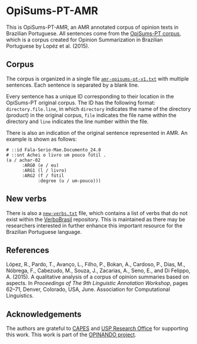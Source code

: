 # OpiSums-PT-AMR

This is OpiSums-PT-AMR, an AMR annotated corpus of opinion texts in Brazilian Portuguese. All sentences come from the [OpiSums-PT corpus](http://www.google.com/url?q=http%3A%2F%2Fconteudo.icmc.usp.br%2Fpessoas%2Ftaspardo%2Fsucinto%2Ffiles%2FOpiSums-PT.zip&sa=D&sntz=1&usg=AFQjCNH7mwRNQ3L4E_AYHlsXLCwKdmqgTA), which is a corpus created for Opinion Summarization in Brazilian Portuguese by Lopéz et al. (2015).

## Corpus

The corpus is organized in a single file [`amr-opisums-pt-v1.txt`](amr-opisums-pt-v1.txt) with multiple sentences. Each sentence is separated by a blank line.

Every sentence has a unique ID corresponding to their location in the OpiSums-PT original corpus. The ID has the following format: `directory.file.line`, in which `directory` indicates the name of the directory (product) in the original corpus, `file` indicates the file name within the directory and `line` indicates the line number within the file.

There is also an indication of the original sentence represented in AMR. An example is shown as follows:

```
# ::id Fala-Serio-Mae.Documento_24.0
# ::snt Achei o livro um pouco fútil .
(a / achar-02
      :ARG0 (e / eu)
      :ARG1 (l / livro)
      :ARG2 (f / fútil
            :degree (u / um-pouco)))
```

## New verbs

There is also a [`new-verbs.txt`](new-verbs.txt) file, which contains a list of verbs that do not exist within the [VerboBrasil](http://143.107.183.175:21380/verbobrasil/) repository. This is maintained as there may be researchers interested in further enhance this important resource for the Brazilian Portuguese language.

## References

López, R., Pardo, T., Avanço, L., Filho, P., Bokan, A., Cardoso, P., Dias, M., Nóbrega, F., Cabezudo, M., Souza, J., Zacarias, A., Seno, E., and Di Felippo, A. (2015). A qualitative analysis of a corpus of opinion summaries based on aspects. In *Proceedings of The 9th Linguistic Annotation Workshop*, pages 62–71, Denver, Colorado, USA, June. Association for Computational Linguistics.

## Acknowledgements

The authors are grateful to [CAPES](http://capes.gov.br/) and [USP Research Office](https://www5.usp.br/english/research/) for supporting this work. This work is part of the [OPINANDO project](https://sites.google.com/icmc.usp.br/opinando/).
